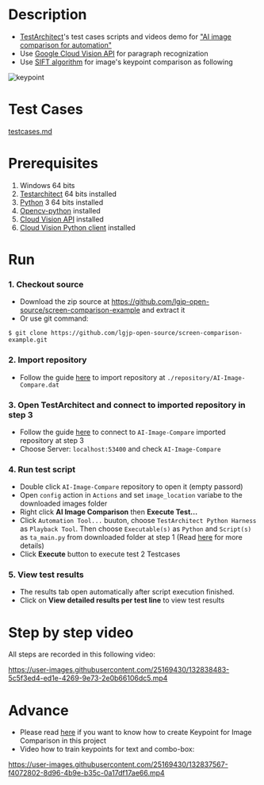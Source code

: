 # Description
- [TestArchitect](https://www.testarchitect.com/)'s test cases scripts and videos demo for ["AI image comparison for automation"](https://www.logigear.jp/ai_compare/)
- Use [Google Cloud Vision API](https://cloud.google.com/vision) for paragraph recognization
- Use [SIFT algorithm](https://en.wikipedia.org/wiki/Scale-invariant_feature_transform) for image's keypoint comparison as following

![keypoint](https://user-images.githubusercontent.com/25169430/136770289-cbed4925-8c86-4e94-97bc-6f0037c5fb56.png)


# Test Cases
[testcases.md](./testcases.md)

# Prerequisites
1. Windows 64 bits
2. [Testarchitect](https://www.testarchitect.com/) 64 bits installed
3. [Python](https://www.python.org/downloads/) 3 64 bits installed
4. [Opencv-python](https://pypi.org/project/opencv-python/) installed
5. [Cloud Vision API](https://cloud.google.com/vision/docs/setup) installed
6. [Cloud Vision Python client](https://cloud.google.com/vision/docs/quickstart-client-libraries) installed

# Run
### 1. Checkout source 
   - Download the zip source at https://github.com/lgjp-open-source/screen-comparison-example and extract it
   - Or use git command: 
   ```console
   $ git clone https://github.com/lgjp-open-source/screen-comparison-example.git
   ```
### 2. Import repository 
- Follow the guide [here](https://docs.testarchitect.com/administration-guide/repository-server-management/exporting-importing-repositories/importing-repositories/) to import repository at `./repository/AI-Image-Compare.dat` 

### 3. Open TestArchitect and connect to imported repository in step 3
- Follow the guide [here](https://docs.testarchitect.com/user-guide/getting-started/working-with-repositories/connecting-to-a-repository/?hl=connect%20repository#main-container-page) to connect to `AI-Image-Compare` imported repository at step 3
- Choose  Server: `localhost:53400` and check `AI-Image-Compare`

### 4. Run test script
- Double click `AI-Image-Compare` repository to open it (empty passord)
- Open `config` action in `Actions` and set `image_location` variabe to the downloaded images folder
- Right click **AI Image Comparison** then **Execute Test...**
- Click `Automation Tool...` buuton, choose `TestArchitect Python Harness` as `Playback Tool`. Then choose `Executable(s)` as `Python` and `Script(s)` as `ta_main.py` from downloaded folder at step 1 (Read [here](https://docs.testarchitect.com/testarchitect-tutorial/part-3-extending-testarchitect/lesson-8-using-an-automation-harness/working-with-the-python-harness/running-a-python-harness-test/) for more details)
- Click **Execute** button to execute test 2 Testcases

### 5. View test results
- The results tab open automatically after script execution finished.
- Click on **View detailed results per test line** to view test results

# Step by step video
All steps are recorded in this following video:


https://user-images.githubusercontent.com/25169430/132838483-5c5f3ed4-ed1e-4269-9e73-2e0b66106dc5.mp4

   
# Advance
- Please read [here](https://docs.testarchitect.com/user-guide/projects-and-project-items/project-items/picture-checks/key-points-modification-tool/) if you want to know how to create Keypoint for Image Comparison in this project
- Video how to train keypoints for text and combo-box:

https://user-images.githubusercontent.com/25169430/132837567-f4072802-8d96-4b9e-b35c-0a17df17ae66.mp4


